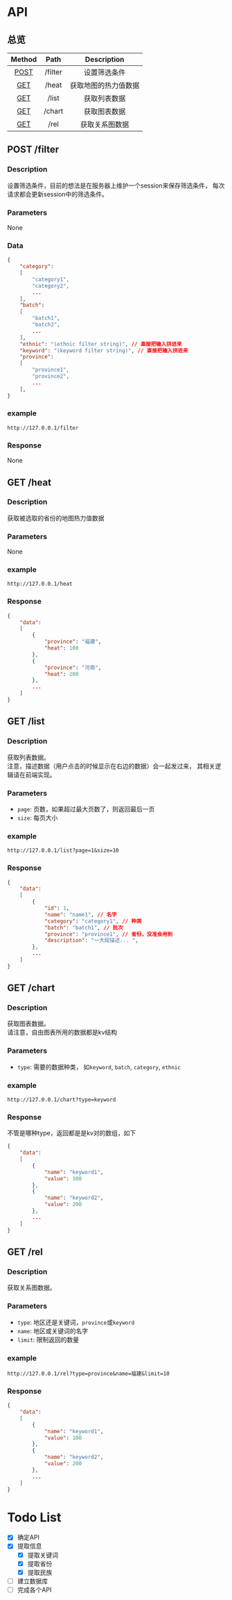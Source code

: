 # API
## 总览

|        Method        |  Path   |     Description      |
| :------------------: | :-----: | :------------------: |
| [POST](#post-filter) | /filter |     设置筛选条件     |
|   [GET](#get-heat)   |  /heat  | 获取地图的热力值数据 |
|   [GET](#get-list)   |  /list  |     获取列表数据     |
|  [GET](#get-chart)   | /chart  |     获取图表数据     |
|   [GET](#get-rel)    |  /rel   |    获取关系图数据    |

  
## POST /filter
### Description  
设置筛选条件，目前的想法是在服务器上维护一个session来保存筛选条件，
每次请求都会更新session中的筛选条件。
### Parameters  
None
### Data
```json  
{
    "category":
    [
        "category1",
        "category2",
        ...
    ],
    "batch":
    [
        "batch1",
        "batch2",
        ...
    ],
    "ethnic": "(ethnic filter string)", // 直接把输入拼进来
    "keyword": "(keyword filter string)", // 直接把输入拼进来
    "province":
    [
        "province1",
        "province2",
        ...
    ],
}
```
### example
`http://127.0.0.1/filter`
### Response  
None

## GET /heat
### Description
获取被选取的省份的地图热力值数据
### Parameters
None
### example
`http://127.0.0.1/heat`
### Response
```json
{
    "data":
    [
        {
            "province": "福建",
            "heat": 100
        },
        {
            "province": "河南",
            "heat": 200
        },
        ...
    ]
}
```

## GET /list
### Description
获取列表数据。  
注意，描述数据（用户点击的时候显示在右边的数据）会一起发过来，
其相关逻辑请在前端实现。
### Parameters
- `page`: 页数，如果超过最大页数了，则返回最后一页
- `size`: 每页大小
### example
`http://127.0.0.1/list?page=1&size=10`
### Response
```json
{
    "data":
    [
        {
            "id": 1,
            "name": "name1", // 名字
            "category": "category1", // 种类
            "batch": "batch1", // 批次
            "province": "province1", // 省份，没准会用到
            "description": "一大段描述... ",
        },
        ...
    ]
}
```

## GET /chart
### Description
获取图表数据。  
请注意，自由图表所用的数据都是kv结构
### Parameters
- `type`: 需要的数据种类，
    如`keyword`, `batch`, `category`, `ethnic`
### example
`http://127.0.0.1/chart?type=keyword`
### Response
不管是哪种type，返回都是是kv对的数组，如下
```json
{
    "data":
    [
        {
            "name": "keyword1",
            "value": 100
        },
        {
            "name": "keyword2",
            "value": 200
        },
        ...
    ]
}
```

## GET /rel
### Description
获取关系图数据。
### Parameters
- `type`: 地区还是关键词，`province`或`keyword`
- `name`: 地区或关键词的名字
- `limit`: 限制返回的数量
### example
`http://127.0.0.1/rel?type=province&name=福建&limit=10`
### Response
```json
{
    "data":
    [
        {
            "name": "keyword1",
            "value": 100
        },
        {
            "name": "keyword2",
            "value": 200
        },
        ...
    ]
}
```

# Todo List  

- [x] 确定API
- [x] 提取信息
    - [x] 提取关键词
    - [x] 提取省份
    - [x] 提取民族
- [ ] 建立数据库
- [ ] 完成各个API